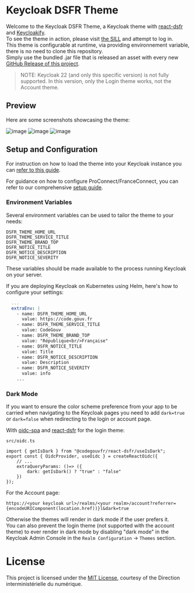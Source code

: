 # Keycloak DSFR Theme

Welcome to the Keycloak DSFR Theme, a Keycloak theme with [react-dsfr](https://github.com/codegouvfr/react-dsfr) and [Keycloakify](https://www.keycloakify.dev/).  
To see the theme in action, please visit [the SILL](https://sill-preprod.lab.sspcloud.fr/) and attempt to log in.  
This theme is configurable at runtime, via providing environnement variable, there is no need to clone this repository.  
Simply use the bundled .jar file that is released an asset with every new [GitHub Release of this project](https://github.com/codegouvfr/keycloak-theme-dsfr/releases).

> NOTE: Keycloak 22 (and only this specific version) is not fully supported. In this version, only the Login theme works, not the Account theme.

## Preview

Here are some screenshots showcasing the theme:

![image](https://github.com/codegouvfr/keycloak-theme-dsfr/assets/6702424/68fa56ab-8e12-441b-8400-fa657b51d400)
![image](https://github.com/codegouvfr/keycloak-theme-dsfr/assets/6702424/0ef3b7f8-96f8-4f79-b956-9cc96dde67f9)
![image](https://github.com/codegouvfr/keycloak-theme-dsfr/assets/6702424/f3797b8d-7111-4199-a587-af26641c30e3)

## Setup and Configuration

For instruction on how to load the theme into your Keycloak instance you can [refer to this guide](https://docs.keycloakify.dev/importing-your-theme-in-keycloak).

For guidance on how to configure ProConnect/FranceConnect, you can refer to our comprehensive [setup guide](https://github.com/codegouvfr/sill-docs/blob/main/deploying.md#installing-keycloak).

### Environment Variables

Several environment variables can be used to tailor the theme to your needs:

```env
DSFR_THEME_HOME_URL
DSFR_THEME_SERVICE_TITLE
DSFR_THEME_BRAND_TOP
DSFR_NOTICE_TITLE
DSFR_NOTICE_DESCRIPTION
DSFR_NOTICE_SEVERITY
```

These variables should be made available to the process running Keycloak on your server.

If you are deploying Keycloak on Kubernetes using Helm, here's how to configure your settings:

```yaml
  ...
  extraEnv: |
    - name: DSFR_THEME_HOME_URL
      value: https://code.gouv.fr
    - name: DSFR_THEME_SERVICE_TITLE
      value: CodeGouv
    - name: DSFR_THEME_BRAND_TOP
      value: "République<br/>Française"
    - name: DSFR_NOTICE_TITLE
      value: Title
    - name: DSFR_NOTICE_DESCRIPTION
      value: Description
    - name: DSFR_NOTICE_SEVERITY
      value: info
    ...
```

### Dark Mode

If you want to ensure the color scheme preference from your app to be carried when navigating to the Keycloak pages
you need to add `dark=true` or `dark=false` when redirecting to the login or account page.  

With [oidc-spa](https://oidc-spa.dev) and [react-dsfr](https://github.com/codegouvfr/react-dsfr) for the login theme:  

`src/oidc.ts`
```tsx
import { getIsDark } from "@codegouvfr/react-dsfr/useIsDark";
export const { OidcProvider, useOidc } = createReactOidc({
    // ...
    extraQueryParams: ()=> ({
        dark: getIsDark() ? "true" : "false"
    })
});
```

For the Account page: 

```
https://<your keycloak url>/realms/<your realm>/account?referrer={encodeURIComponent(location.href))}l&dark=true
```

Otherwise the themes will render in dark mode if the user prefers it.  
You can also prevent the login theme (not supported with the account theme) to ever render in dark mode
by disabling "dark mode" in the Keycloak Admin Console in the `Realm Configuration` -> `Themes` section.  

# License

This project is licensed under the [MIT License](LICENSE), courtesy of the Direction interministérielle du numérique.
